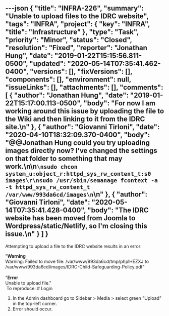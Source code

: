 ---json
{
  "title": "INFRA-226",
  "summary": "Unable to upload files to the IDRC website",
  "tags": "INFRA",
  "project": {
    "key": "INFRA",
    "title": "Infrastructure"
  },
  "type": "Task",
  "priority": "Minor",
  "status": "Closed",
  "resolution": "Fixed",
  "reporter": "Jonathan Hung",
  "date": "2019-01-22T15:15:56.811-0500",
  "updated": "2020-05-14T07:35:41.462-0400",
  "versions": [],
  "fixVersions": [],
  "components": [],
  "environment": null,
  "issueLinks": [],
  "attachments": [],
  "comments": [
    {
      "author": "Jonathan Hung",
      "date": "2019-01-22T15:17:00.113-0500",
      "body": "For now I am working around this issue by uploading the file to the Wiki and then linking to it from the IDRC site.\n"
    },
    {
      "author": "Giovanni Tirloni",
      "date": "2020-04-10T18:32:09.370-0400",
      "body": "@@Jonathan Hung could you try uploading images directly now? I've changed the settings on that folder to something that may work.\n\n```\nsudo chcon system_u:object_r:httpd_sys_rw_content_t:s0 images\r\nsudo /usr/sbin/semanage fcontext -a -t httpd_sys_rw_content_t /var/www/993da6cd/images\n```\n"
    },
    {
      "author": "Giovanni Tirloni",
      "date": "2020-05-14T07:35:41.428-0400",
      "body": "The IDRC website has been moved from Joomla to Wordpress/static/Netlify, so I'm closing this issue.\n"
    }
  ]
}
---
Attempting to upload a file to the IDRC website results in an error:

"**Warning**\
Warning: Failed to move file: /var/www/993da6cd/tmp/phplHEZXJ to /var/www/993da6cd/images/IDRC-Child-Safeguarding-Policy.pdf"\
 \
"**Error**\
Unable to upload file."\
 To reproduce: # Login

1. In the Admin dashboard go to Sidebar > Media > select green "Upload" in the top-left corner.
2. Error should occur.

 

        